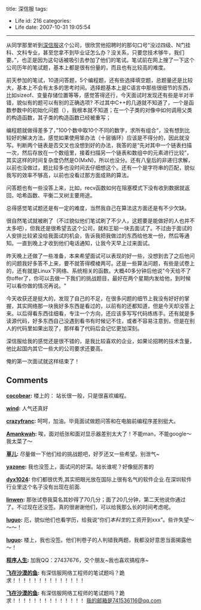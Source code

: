 title: 深信服
tags:
  - Life
id: 216
categories:
  - Life
date: 2007-10-31 19:05:54
---

从同学那里听到[深信服](http://www.sinfors.com)这个公司，很欣赏他招聘时的那句口号“没过四级、N门挂科、文科专业，甚至您拿不到毕业证怎么办？没关系，只要您技术够牛，我们要。”，也正是因为这句话被吸引去参加了他们的笔试。笔试前在网上搜了一下这个公司历年的笔试题，基本上都是很有份量的，而且也有比较高的难度。

前天参加的笔试，10道问答题，5个编程题，还有些选择填空题，总题量还是比较大，基本上不会有太多的思考时间。选择题基本上是C语言中那些很细节的东西，比如sizeof、变量存储位置等等，感觉答得还行，今天面试时发现还有些是半对半错，貌似有的题可以有别的正确选项? 不过其中C++的几道就不知道了，一个是函数参数中的初始化问题（），我根本就不知道；在一个子类的对像中如何调用父类的构造函数，其子类的构造函数已经被重写；

编程题就做得差多了，”100个数中取10个不同的数字，求所有组合“，没有想到比较好的解决方法，感觉如果使用笨办法（十层循环）应该是不得分的，因此就没写。判断两个链表是否交叉也没想到好的办法，我答的是“先对其中一个链表扫描一次，然后存放在一个数组里，接着扫描另一个链表和数组中的元素进行比较”，其实这样的时间复杂度仍然是O(MxN)，所以也没分。还有八皇后的非递归求解，以前也没做过，题比较多也没时间去仔细想这个。还有一个是字符串的匹配，貌似我写的效率不够高，以前也没看过那方面成熟的算法。

问答题也有一些没答上来，比如，recv函数如何在阻塞模式下没有收到数据就返回，哈希函数、平衡二叉树主要用途。

总得感觉笔试题还是有一定的难度，当然我自己在算法这方面还是有不少欠缺。

很自然笔试就被刷了（不过貌似他们笔试刷了不少人，这题要是能做好的人也并不太多吧），但我还是很希望去这个公司，就和王聪一块去面试了。不过由于面试的人安排比较紧没给我面试的机会，告诉我把我做过的东西给他发一份，然后等通知。一直到晚上才收到他们电话通知，让我今天早上过来面试。

昨天晚上还做了一些准备，本来希望面试可以表现的好一些，没想到去了之后他问的问题我好多答不上来，要不就答得模棱两可。还是一些算法问题，有些是试卷上的，还有就是Linux下网络、系统相关的函数。大概40多分钟后他说"今天给不了你offer了，你可以去做一下我们的挑战题目，最好在两个星期内发给他，到时候可以看你做的情况再说。"

今天收获还是挺大的，发现了自己的不足，在很多问题的细节上我没有好好的掌握，其实网络那一块我好多东西是看过的，以前有的还都知道，但是今天却没答上来。以后得看东西往细看，专注一个方向，还应该多写写代码练练手。还有就是多读源代码，好多东西自己没遇到看书有时候记不住，或者不容易注意到，但是在别人的代码里如果出现了，那样看了代码后会记忆更加深刻。

深信服给我的感觉还是很不错的，是我比较喜欢的企业，如果论招聘的技术含量，他比起国内其它一些大的公司要求还要高。

俺的第一次面试就这样结束了！
## Comments

**[cocobear](#2196 "2007-11-02 09:23:18"):** 楼上的： 站长很一般，只是很喜欢编程。

**[wind](#2238 "2007-11-04 19:35:16"):** 人气还真好

**[crazyfranc](#2186 "2007-11-01 17:46:53"):** 呵呵，加油。毕竟面试做题问答和在电脑前编程序差别挺大。

**[Amankwah](#2187 "2007-11-01 21:18:50"):** 唉，面对纸张和面对显示器差别太大了！不能man，不能google～我太菜了～

**[草儿](#2188 "2007-11-01 22:58:40"):** 尽量做一下他们给的挑战题吧，好歹还又一些希望。别泄气~

**[yazone](#2189 "2007-11-02 01:31:10"):** 我也没签上，面试问的好深。站长谁呢？好像挺厉害的

**[dyx1024](#2219 "2007-11-03 15:43:47"):** 你们都很优秀,其实把眼光放在国际上很有名气的软件企业.在深圳软件行业里这个名子没有出现在前面.

**[linwen](#2172 "2007-10-31 20:27:22"):** 那张试卷我莫名其妙得了70几分；面了20几分钟，第二天他说你通过了。不过现在还没签。真的很谢谢他们，可以给我那么长的时间考虑呢。

**[luguo](#2174 "2007-10-31 22:35:22"):** 厄，貌似他们也看学历，给我说“你们*本科生*的工资开到xxx”。些许失望～～～！

**[luguo](#2175 "2007-10-31 22:38:00"):** 楼上，我也没签。他们判卷子的人判错我两题，我都没好意思当面揭露他～！

**[程序人生](#2322 "2007-11-10 15:41:00"):** 加我QQ：27437676，交个朋友~我也喜欢搞程序~

**[飞在沙漠的鱼](#4553 "2008-10-26 02:29:58"):** 有深信服网络工程师的笔试题吗？跪求！！！！！！！！！！！！！！

**[飞在沙漠的鱼](#4554 "2008-10-26 02:31:38"):** 有深信服网络工程师的笔试题吗？跪求！！！！！！！！！！！！！！ 我的邮箱是741536116@qq.com

